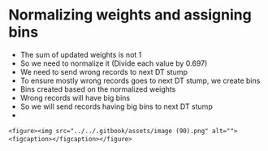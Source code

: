 # Normalizing weights and assigning bins

* &#x20;The sum of updated weights is not 1
* So we need to normalize it (Divide each value by 0.697)
* We need to send wrong records to next DT stump
* To ensure mostly wrong records goes to next DT stump, we create bins
* Bins created based on the normalized weights
* Wrong records will have big bins
* So we will send records having big bins to next DT stump
*

    <figure><img src="../../.gitbook/assets/image (90).png" alt=""><figcaption></figcaption></figure>
